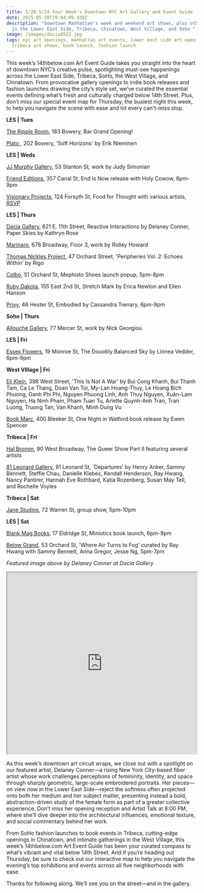 ```yaml
---
title: 5/20-5/24 Your Week's Downtown NYC Art Gallery and Event Guide
date: 2025-05-20T19:04:09.938Z
description: "Downtown Manhattan's week and weekend art shows, plus other events
  in the Lower East Side, Tribeca, Chinatown, West Village, and Soho "
image: /images/dacia0522.jpg
tags: nyc art openings, manhattan art events, lower east side art openings,
  tribeca art shows, book launch, fashion launch
---
```

This week’s 14thbelow.com Art Event Guide takes you straight into the heart of downtown NYC’s creative pulse, spotlighting must-see happenings across the Lower East Side, Tribeca, SoHo, the West Village, and Chinatown. From provocative gallery openings to indie book releases and fashion launches drawing the city’s style set, we’ve curated the essential events defining what’s fresh and culturally charged below 14th Street. Plus, don’t miss our special event map for Thursday, the busiest night this week, to help you navigate the scene with ease and hit every can't-miss stop.

**L﻿ES | Tues**

[T﻿he Ripple Room](https://www.instagram.com/therippleroomnyc), 183 Bowery, Bar Grand Opening!

[Plato ](https://www.platogallery.com/), 202 Bowery, 'Soft Horizons' by Erik Nieminen

**L﻿ES | Weds**

[JJ Murphy Gallery](https://www.jjmurphygallery.com/), 53 Stanton St, work by Judy Simonian

[Friend Editions](https://www.instagram.com/friendeditions), 357 Canal St, End is Now release with Holy Cowow, 6pm-9pm

[Visionary Projects](https://visionaryprojects.org/), 124 Forsyth St, Food for Thought with various artists, [RSVP](https://visionaryprojects.org/food)

**L﻿ES | Thurs**

[Dacia Gallery](http://www.daciagallery.com/), 621 E. 11th Street, Reactive Interactions by Delaney Conner, Paper Skies by Kathryn Rose

[Marinaro](https://www.marinaro.biz/), 678 Broadway, Floor 3, work by Ridley Howard

[Thomas Nickles Project](https://www.thomasnickles.com/exhibitions/39-peripheries-vol.-2-echoes-within-rigo/), 47 Orchard Street, 'Peripheries Vol. 2: Echoes Within' by Rigo

[C﻿olbo](https://www.instagram.com/colbo.nyc), 51 Orchard St, Mephisto Shoes launch popup, 5pm-8pm

[Ruby Dakota](https://www.rubydakota.com/), 155 East 2nd St, Stretch Mark by Erica Newton and Ellen Hanson

[P﻿rivy](https://www.instagram.com/privy.gallery), 46 Hester St, Embodied by Cassandra Trenary, 6pm-9pm

**S﻿oho | Thurs**

[Allouche Gallery](https://allouchegallery.com/), 77 Mercer St, work by Nick Georgiou

**L﻿ES | Fri**

[Essex Flowers](https://essexflowers.us/LINNEA-VEDDER-THE-EARTH-WANTS-YOU-BACK), 19 Monroe St, The Douobly Balanced Sky by Linnea Vedder, 6pm-9pm

**W﻿est VIllage | Fri**

[Eli Klein](https://www.galleryek.com/exhibitions/ceci-nest-pas-une-guerre-this-is-not-a-war), 398 West Street, 'This Is Not A War' by Bui Cong Khanh, Bui Thanh Tam, Ca Le Thang, Doan Van Toi, My-Lan Hoang-Thuy, Le Hoang Bich Phuong, Oanh Phi Phi, Nguyen Phuong Linh, Anh Thuy Nguyen, Xuân-Lam Nguyen, Ha Ninh Pham, Pham Tuan Tu, Arlette Quynh-Anh Tran, Tran Luong, Truong Tan, Van Khanh, Minh Dung Vu

[Book Marc](https://www.instagram.com/thebookmarc), 400 Bleeker St, One Night in Watford book release by Ewen Spencer

**T﻿ribeca | Fri**

[Hal Bromm](https://www.halbromm.com/), 90 West Broadway, The Queer Show Part II featuring several artists

[81 Leonard Gallery](https://81leonardgallery.com/departures/), 81 Leonard St, 'Departures' by Henry Anker, Sammy Bennett, Steffie Chau, Danielle Klebes, Kendall Henderson, Ray Hwang, Nancy Pantirer, Hannah Eve Rothbard, Katia Rozenberg, Susan May Tell, and Rochelle Voyles

**T﻿ribeca | Sat**

[J﻿ane Studios](https://www.instagram.com/janesstudios), 72 Warren St, group show, 5pm-10pm

**L﻿ES | Sat**

[Blank Mag Books](https://www.instagram.com/blankmagbooks_nyc), 17 Eldridge St, Miniotics book launch, 6pm-9pm

[Below Grand](https://www.belowgrandnyc.com/), 53 Orchard St, 'Where Air Turns to Fog' curated by Ray Hwang with Sammy Bennett, Anna Gregor, Jesse Ng, 5pm-7pm

*F﻿eatured image above by Delaney Conner at Dacia Gallery*

<iframe src="https://www.google.com/maps/d/u/1/embed?mid=1zgaagKcVG3KRHSsI4RFhF5oXu5BAj14&ehbc=2E312F" width="100%" height="480"></iframe>

As this week’s downtown art circuit wraps, we close out with a spotlight on our featured artist, Delaney Conner—a rising New York City-based fiber artist whose work challenges perceptions of femininity, identity, and space through sharply geometric, large-scale embroidered portraits. Her pieces—on view now in the Lower East Side—reject the softness often projected onto both her medium and her subject matter, presenting instead a bold, abstraction-driven study of the female form as part of a greater collective experience. Don’t miss her opening reception and Artist Talk at 8:00 PM, where she’ll dive deeper into the architectural influences, emotional texture, and social commentary behind her work.

From SoHo fashion launches to book events in Tribeca, cutting-edge openings in Chinatown, and intimate gatherings in the West Village, this week’s 14thbelow.com Art Event Guide has been your curated compass to what’s vibrant and vital below 14th Street. And if you’re heading out Thursday, be sure to check out our interactive map to help you navigate the evening’s top exhibitions and events across all five neighborhoods with ease.

Thanks for following along. We’ll see you on the street—and in the gallery.